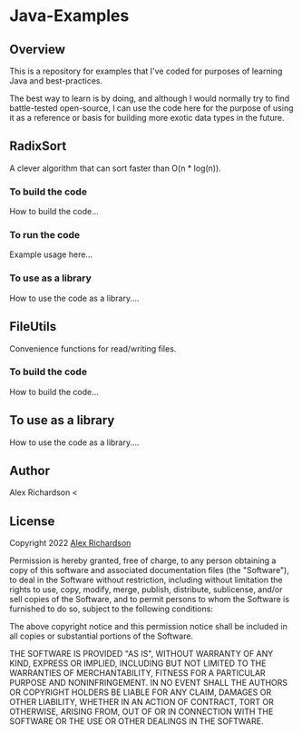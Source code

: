 # Java-Examples

## Overview

This is a repository for examples that I've coded for purposes of learning Java and best-practices.

The best way to learn is by doing, and although I would normally try to find battle-tested open-source, I can use the code here for the purpose of using it as a reference or basis for building more exotic data types in the future.

## RadixSort

A clever algorithm that can sort faster than O(n * log(n)).

### To build the code

How to build the code...

### To run the code

Example usage here...

### To use as a library

How to use the code as a library....

## FileUtils

Convenience functions for read/writing files.

### To build the code

How to build the code...

## To use as a library

How to use the code as a library....

## Author

Alex Richardson <

## License

Copyright 2022 [Alex Richardson](https://github.com/alexrich729)

Permission is hereby granted, free of charge, to any person obtaining a copy of this software and associated documentation files (the "Software"), to deal in the Software without restriction, including without limitation the rights to use, copy, modify, merge, publish, distribute, sublicense, and/or sell copies of the Software, and to permit persons to whom the Software is furnished to do so, subject to the following conditions:

The above copyright notice and this permission notice shall be included in all copies or substantial portions of the Software.

THE SOFTWARE IS PROVIDED "AS IS", WITHOUT WARRANTY OF ANY KIND, EXPRESS OR IMPLIED, INCLUDING BUT NOT LIMITED TO THE WARRANTIES OF MERCHANTABILITY, FITNESS FOR A PARTICULAR PURPOSE AND NONINFRINGEMENT. IN NO EVENT SHALL THE AUTHORS OR COPYRIGHT HOLDERS BE LIABLE FOR ANY CLAIM, DAMAGES OR OTHER LIABILITY, WHETHER IN AN ACTION OF CONTRACT, TORT OR OTHERWISE, ARISING FROM, OUT OF OR IN CONNECTION WITH THE SOFTWARE OR THE USE OR OTHER DEALINGS IN THE SOFTWARE.
